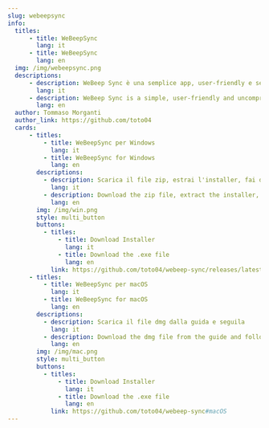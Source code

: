 ```yaml
---
slug: webeepsync
info:
  titles:
      - title: WeBeepSync
        lang: it
      - title: WeBeepSync
        lang: en
  img: /img/webeepsync.png
  descriptions:
      - description: WeBeep Sync è una semplice app, user-friendly e senza compromessi che serve per tenere sincronizzati tutti i tuoi file di WeBeep.
        lang: it
      - description: WeBeep Sync is a simple, user-friendly and uncompromising app to keep all your WeBeep files synchronized.
        lang: en
  author: Tommaso Morganti
  author_link: https://github.com/toto04
  cards:
      - titles:
          - title: WeBeepSync per Windows
            lang: it
          - title: WeBeepSync for Windows
            lang: en
        descriptions:
          - description: Scarica il file zip, estrai l'installer, fai doppio click e aspetta che finisca
            lang: it
          - description: Download the zip file, extract the installer, double click and wait for it to finish
            lang: en
        img: /img/win.png
        style: multi_button
        buttons: 
          - titles:
              - title: Download Installer
                lang: it
              - title: Download the .exe file
                lang: en
            link: https://github.com/toto04/webeep-sync/releases/latest/download/WeBeep.Sync.Windows.Setup.zip
      - titles:
          - title: WeBeepSync per macOS
            lang: it
          - title: WeBeepSync for macOS
            lang: en
        descriptions:
          - description: Scarica il file dmg dalla guida e seguila
            lang: it
          - description: Download the dmg file from the guide and follow it
            lang: en
        img: /img/mac.png
        style: multi_button
        buttons:
          - titles:
              - title: Download Installer
                lang: it
              - title: Download the .exe file
                lang: en
            link: https://github.com/toto04/webeep-sync#macOS
---
```

